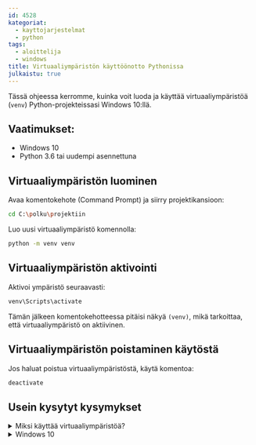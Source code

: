 ```yaml
---
id: 4528
kategoriat:
  - kayttojarjestelmat
  - python
tags:
  - aloittelija
  - windows
title: Virtuaaliympäristön käyttöönotto Pythonissa
julkaistu: true
---
```


Tässä ohjeessa kerromme, kuinka voit luoda ja käyttää virtuaaliympäristöä (`venv`) Python-projekteissasi Windows 10:llä.

## Vaatimukset:
- Windows 10
- Python 3.6 tai uudempi asennettuna

## Virtuaaliympäristön luominen
Avaa komentokehote (Command Prompt) ja siirry projektikansioon:

```sh
cd C:\polku\projektiin
```

Luo uusi virtuaaliympäristö komennolla:

```sh
python -m venv venv
```

## Virtuaaliympäristön aktivointi
Aktivoi ympäristö seuraavasti:

```sh
venv\Scripts\activate
```

Tämän jälkeen komentokehotteessa pitäisi näkyä `(venv)`, mikä tarkoittaa, että virtuaaliympäristö on aktiivinen.

## Virtuaaliympäristön poistaminen käytöstä
Jos haluat poistua virtuaaliympäristöstä, käytä komentoa:

```sh
deactivate
```

## Usein kysytyt kysymykset
<details>
  <summary>Miksi käyttää virtuaaliympäristöä?</summary>
  Virtuaaliympäristö auttaa pitämään riippuvuudet erillään eri projekteille, jolloin ne eivät aiheuta konflikteja.
</details>

<details>
  <summary>Windows 10</summary>
  Käyttöjärjestelmä.
</details>